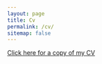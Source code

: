 ```yaml
---
layout: page
title: Cv
permalink: /cv/
sitemap: false
---
```


[Click here for a copy of my CV](/assets/files/cv_chinese.pdf)